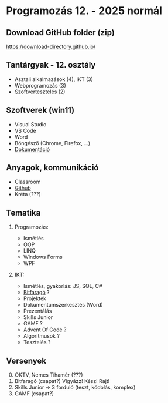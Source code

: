# Programozás 12. - 2025 normál

## Download GitHub folder (zip)
https://download-directory.github.io/

## Tantárgyak - 12. osztály
- Asztali alkalmazások (4), IKT (3)
- Webprogramozás (3)
- Szoftvertesztelés (2)

## Szoftverek (win11)
- Visual Studio
- VS Code
- Word
- Böngésző (Chrome, Firefox, ...)
- [Dokumentáció](https://learn.microsoft.com/en-us/dotnet/csharp/tour-of-csharp/)

## Anyagok, kommunikáció
- Classroom
- [Github](https://github.com/fnlckik/prog_12c_2025_normal)
- Kréta (???)

## Tematika
1. Programozás:
	- Ismétlés
	- OOP
	- LINQ
	- Windows Forms
	- WPF

2. IKT:
	- Ismétlés, gyakorlás: JS, SQL, C#
	- [Bitfaragó](https://mik.uni-pannon.hu/kari-elet/rendezvenyek/bakonyi-bitfarago-bajnoksag-2025) ?
	- Projektek
  	- Dokumentumszerkesztés (Word)
	- Prezentálás
	- Skills Junior
  	- GAMF ?
	- Advent Of Code ?
	- Algoritmusok ?
	- Tesztelés ?

## Versenyek
0. OKTV, Nemes Tihamér (???)
1. Bitfaragó (csapat?) Vigyázz! Kész! Rajt!
2. Skills Junior => 3 forduló (teszt, kódolás, komplex)
3. GAMF (csapat?)
